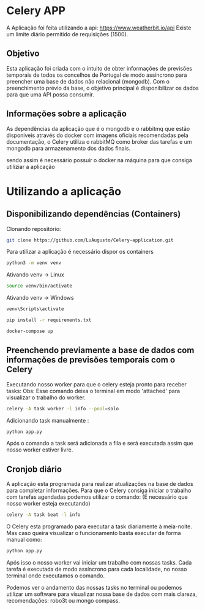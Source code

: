 # Celery APP

A Aplicação foi feita utilizando a api: https://www.weatherbit.io/api
Existe um limite diário permitido de requisições (1500).

## Objetivo

Esta aplicação foi criada com o intuito de obter informações de previsões temporais de todos os concelhos de Portugal de modo assíncrono para preencher uma base de dados não relacional (mongodb).
Com o preenchimento prévio da base, o objetivo principal é disponibilizar os dados para que uma API possa consumir.

## Informações sobre a aplicação

As dependências da aplicação que é o mongodb e o rabbitmq que estão disponiveis através do docker com imagens oficiais recomendadas pela documentação, o Celery utiliza o rabbitMQ como broker das tarefas e um mongodb para armazenamento dos dados finais.

sendo assim é necessário possuir o docker na máquina para que consiga utiliziar a aplicação

# Utilizando a aplicação

## Disponibilizando dependências (Containers)

Clonando repositório:

```bash
git clone https://github.com/LuAugusto/Celery-application.git
```

Para utilizar a aplicação é necessário dispor os containers

```bash
python3 -m venv venv
```

Ativando venv -> Linux

```bash
source venv/bin/activate
```

Ativando venv -> Windows

```bash
venv\Scripts\activate
```

```bash
pip install -r requirements.txt
```

```bash
docker-compose up
```

## Preenchendo previamente a base de dados com informações de previsões temporais com o Celery

Executando nosso worker para que o celery esteja pronto para receber tasks:
Obs: Esse comando deixa o terminal em modo 'attached' para visualizar o trabalho do worker.

```bash
celery -A task worker -l info --pool=solo
```

Adicionando task manualmente :

```bash
python app.py
```

Após o comando a task será adicionada a fila e será executada assim que nosso worker estiver livre.

## Cronjob diário

A aplicação esta programada para realizar atualizações na base de dados para completar informações.
Para que o Celery consiga iniciar o trabalho com tarefas agendadas podemos utilizar o comando:
(É necessário que nosso worker esteja executando)

```bash
celery -A task beat -l info
```

O Celery esta programado para executar a task diariamente à meia-noite.
Mas caso queira visualizar o funcionamento basta executar de forma manual
como:

```bash
python app.py
```

Após isso o nosso worker vai iniciar um trabalho com nossas tasks.
Cada tarefa é executada de modo assíncrono para cada localidade, no nosso terminal onde executamos o comando.

Podemos ver o andamento das nossas tasks no terminal ou
podemos utilizar um software para visualizar nossa base de dados com mais clareza, recomendações:
robo3t ou mongo compass.
